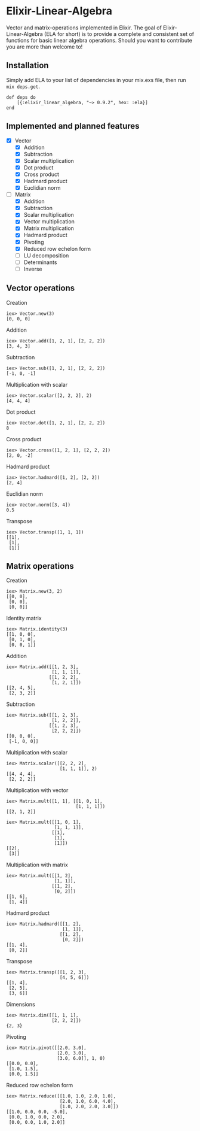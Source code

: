 # Elixir-Linear-Algebra
Vector and matrix-operations implemented in Elixir. The goal of Elixir-Linear-Algebra (ELA for short) is to provide a complete and consistent set of functions for basic linear algebra operations. Should you want to contribute you are more than welcome to!



## Installation
Simply add ELA to your list of dependencies in your mix.exs file, then run `mix deps.get`.
``` 
def deps do
    [{:elixir_linear_algebra, "~> 0.9.2", hex: :ela}]
end
``` 
## Implemented and planned features
- [x] Vector
  - [x] Addition
  - [x] Subtraction
  - [x] Scalar multiplication
  - [x] Dot product
  - [x] Cross product
  - [x] Hadmard product
  - [X] Euclidian norm
  
- [ ] Matrix
  - [x] Addition
  - [x] Subtraction
  - [x] Scalar multiplication
  - [x] Vector multiplication
  - [x] Matrix multiplication
  - [x] Hadmard product
  - [x] Pivoting
  - [x] Reduced row echelon form
  - [ ] LU decomposition
  - [ ] Determinants
  - [ ] Inverse

## Vector operations

Creation
``` 
iex> Vector.new(3)
[0, 0, 0]
```

Addition
``` 
iex> Vector.add([1, 2, 1], [2, 2, 2])
[3, 4, 3]
``` 

Subtraction
``` 
iex> Vector.sub([1, 2, 1], [2, 2, 2])
[-1, 0, -1]
``` 

Multiplication with scalar
``` 
iex> Vector.scalar([2, 2, 2], 2)
[4, 4, 4]
``` 

Dot product
``` 
iex> Vector.dot([1, 2, 1], [2, 2, 2])
8
``` 

Cross product
``` 
iex> Vector.cross([1, 2, 1], [2, 2, 2])
[2, 0, -2]
```

Hadmard product
```
iax> Vector.hadmard([1, 2], [2, 2])
[2, 4]
```

Euclidian norm
``` 
iex> Vector.norm([3, 4])
0.5
``` 

Transpose
``` 
iex> Vector.transp([1, 1, 1])
[[1],
 [1],
 [1]]
``` 

## Matrix operations
Creation
``` 
iex> Matrix.new(3, 2)
[[0, 0],
 [0, 0],
 [0, 0]]
``` 

Identity matrix
``` 
iex> Matrix.identity(3)
[[1, 0, 0],
 [0, 1, 0],
 [0, 0, 1]]
``` 
 
Addition
``` 
iex> Matrix.add([[1, 2, 3],
                 [1, 1, 1]],
                [[1, 2, 2],
                 [1, 2, 1]])
[[2, 4, 5],
 [2, 3, 2]]
``` 

Subtraction
``` 
iex> Matrix.sub([[1, 2, 3],
                 [1, 2, 2]],
                [[1, 2, 3],
                 [2, 2, 2]])
[[0, 0, 0],
 [-1, 0, 0]]
``` 

Multiplication with scalar
``` 
iex> Matrix.scalar([[2, 2, 2],
                    [1, 1, 1]], 2)
[[4, 4, 4],
 [2, 2, 2]]
``` 

Multiplication with vector
``` 
iex> Matrix.mult([1, 1], [[1, 0, 1],
                          [1, 1, 1]])
[[2, 1, 2]]
```

``` 
iex> Matrix.mult([[1, 0, 1],
                  [1, 1, 1]],
                 [[1],
                  [1],
                  [1]])
[[2],
 [3]]
```

Multiplication with matrix
``` 
iex> Matrix.mult([[1, 2],
                  [1, 1]],
                 [[1, 2],
                  [0, 2]])
[[1, 6],
 [1, 4]]
``` 

Hadmard product
```
iex> Matrix.hadmard([[1, 2],
                     [1, 1]],
                    [[1, 2],
                     [0, 2]])
[[1, 4],
 [0, 2]]
```


Transpose
``` 
iex> Matrix.transp([[1, 2, 3],
                    [4, 5, 6]])
[[1, 4],
 [2, 5],
 [3, 6]]
```

Dimensions
```
iex> Matrix.dim([[1, 1, 1],
                 [2, 2, 2]])
{2, 3}
```

Pivoting
```
iex> Matrix.pivot([[2.0, 3.0],
                   [2.0, 3.0],
                   [3.0, 6.0]], 1, 0)
[[0.0, 0.0],
 [1.0, 1.5],
 [0.0, 1.5]]
```

Reduced row echelon form
```
iex> Matrix.reduce([[1.0, 1.0, 2.0, 1.0],
                    [2.0, 1.0, 6.0, 4.0],
                    [1.0, 2.0, 2.0, 3.0]])
[[1.0, 0.0, 0.0, -5.0],
 [0.0, 1.0, 0.0, 2.0],
 [0.0, 0.0, 1.0, 2.0]]
```
